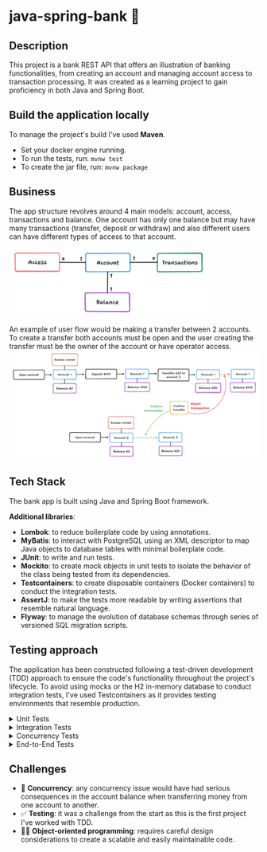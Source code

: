 # java-spring-bank :bank:

## Description

This project is a bank REST API that offers an illustration of banking functionalities,
from creating an account and managing account access to transaction processing. It was created as a learning project to
gain proficiency in both Java and Spring Boot.

## Build the application locally

To manage the project's build I've used **Maven**.

* Set your docker engine running.
* To run the tests, run: `mvnw test`
* To create the jar file, run: `mvnw package`

## Business

The app structure revolves around 4 main models: account, access, transactions and balance.
One account has only one balance but may have many transactions (transfer, deposit or withdraw)
and also different users can have different types of access to that account.

<img src="basic_diagram.png" width="400" alt="domain schema" >

An example of user flow would be making a transfer between 2 accounts. To create a transfer
both accounts must be open and the user creating the transfer must be the owner of the account or
have operator access.
![transfer flow](transfer_flow.png)

## Tech Stack

The bank app is built using Java and Spring Boot framework.

**Additional libraries**:

- **Lombok**: to reduce boilerplate code by using annotations.
- **MyBatis**: to interact with PostgreSQL using an XML descriptor to map Java objects to database tables with minimal
  boilerplate code.
- **JUnit**: to write and run tests.
- **Mockito**: to create mock objects in unit tests to isolate the behavior of the class being tested from its
  dependencies.
- **Testcontainers**: to create disposable containers (Docker containers) to conduct the integration tests.
- **AssertJ**: to make the tests more readable by writing assertions that resemble natural language.
- **Flyway**: to manage the evolution of database schemas through series of versioned SQL migration scripts.

## Testing approach
The application has been constructed following a test-driven development (TDD) approach to ensure the code's functionality
throughout the project's lifecycle. To avoid using mocks or the H2 in-memory database to conduct integration tests, I've
used Testcontainers as it provides testing environments that resemble production.

<details>
<summary>Unit Tests</summary>

To test individual classes and functionalities. [Example's context](src/test/java/mpadillamarcos/javaspringbank/domain/account/AccountTest.java).

```java

@Test
void sets_state_to_blocked_when_blocking_an_open_account() {
    var account = dummyAccount().build();

    var blocked = account.block();

    assertThat(blocked.getState()).isEqualTo(BLOCKED);
}
```

</details>

<details>
<summary>Integration Tests</summary>

To test the interaction between the app and other components (database and API). 

- **Database**

Using [Testcontainers](src/test/java/mpadillamarcos/javaspringbank/infra/DbTestBase.java).
[Example's context](src/test/java/mpadillamarcos/javaspringbank/infra/access/AccessMapperTest.java).
```java

@Test
void returns_one_inserted_access() {
    var access = dummyAccountAccess().build();
    mapper.insert(access);

    var storedAccess = mapper.findAccountAccess(access.getAccountId(), access.getUserId());

    assertThat(storedAccess).hasValue(access);
}
```
- **API**

Using WebMVCTest. [Example's context](src/test/java/mpadillamarcos/javaspringbank/web/transaction/TransactionControllerTest.java).

```java
@Test
void returns_bad_request_when_required_body_is_null() throws Exception {
    mockMvc.perform(post("/users/f01f898b-82fc-4860-acc0-76b13dcd78c5/accounts/f01f898b-82fc-4860-acc0-76b13dcd78c5/transfer")
                    .content("{}")
                    .contentType(APPLICATION_JSON))
            .andExpect(status().isBadRequest());
}
```
</details>

<details>
<summary>Concurrency Tests</summary>

To assure that there are no concurrency issues when sending multiple petitions at once. 
[Example's context](src/test/java/mpadillamarcos/javaspringbank/domain/transaction/TransactionServiceIT.java).

```java

@Test
void updates_balances_concurrently() {
    var account1 = setupAccount(eur(2_000));
    var account2 = setupAccount(eur(2_000));

    var task1 = new TransferTask(account2, account1, eur(100));
    var task2 = new TransferTask(account1, account2, eur(100));

    runTimes(20, task1, task2);

    assertThatBalanceIs(account1, eur(2_000));
    assertThatBalanceIs(account2, eur(2_000));
}
```

</details>

<details>
<summary>End-to-End Tests</summary>

To test the app functionality from creating an account to creating the different types of transactions. It boots 
the whole app and makes some requests as an external consumer.
[Example's context](src/test/java/mpadillamarcos/javaspringbank/JavaSpringBankApplicationTests.java).

```java

@Test
void can_deposit_money() {
    var userId = randomUUID();
    var account = openAccount(userId);
    assertThat(account.getBalance()).isEqualTo(zero(EUR));

    deposit(account, eur(170));
    assertThatCurrentBalanceIs(account, eur(170));

    var transactions = listTransactions(account.getId());
    assertThat(transactions)
            .hasSize(1)
            .first()
            .returns(CONFIRMED, TransactionDto::getState)
            .returns(DEPOSIT, TransactionDto::getType);
}
```

</details>

## Challenges

- :thread: **Concurrency**: any concurrency issue would have had serious consequences in the account balance when 
transferring money from one account to another. 
- :white_check_mark: **Testing**: it was a challenge from the start as this is the first project I've worked with TDD. 
- :technologist: **Object-oriented programming**: requires careful design considerations to create a scalable 
and easily maintainable code.